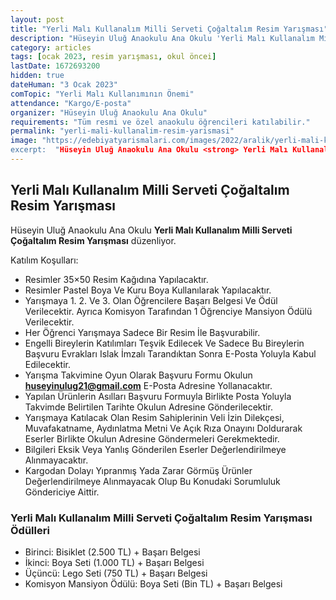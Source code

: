 ```yaml
---
layout: post
title: "Yerli Malı Kullanalım Milli Serveti Çoğaltalım Resim Yarışması"
description: "Hüseyin Uluğ Anaokulu Ana Okulu 'Yerli Malı Kullanalım Milli Serveti Çoğaltalım Resim Yarışması' düzenliyor."
category: articles
tags: [ocak 2023, resim yarışması, okul öncei]
lastDate: 1672693200
hidden: true
dateHuman: "3 Ocak 2023"
comTopic: "Yerli Malı Kullanımının Önemi"
attendance: "Kargo/E-posta"
organizer: "Hüseyin Uluğ Anaokulu Ana Okulu"
requirements: "Tüm resmi ve özel anaokulu öğrencileri katılabilir."
permalink: "yerli-mali-kullanalim-resim-yarismasi"
image: "https://edebiyatyarismalari.com/images/2022/aralik/yerli-mali-kullanalim-resim-yarismasi.jpg
excerpt:  "Hüseyin Uluğ Anaokulu Ana Okulu <strong> Yerli Malı Kullanalım Milli Serveti Çoğaltalım Resim Yarışması </strong> düzenliyor."
---
```


## Yerli Malı Kullanalım Milli Serveti Çoğaltalım Resim Yarışması
Hüseyin Uluğ Anaokulu Ana Okulu **Yerli Malı Kullanalım Milli Serveti Çoğaltalım Resim Yarışması** düzenliyor.  

Katılım Koşulları:
- Resimler 35×50 Resim Kağıdına Yapılacaktır.
- Resimler Pastel Boya Ve Kuru Boya Kullanılarak Yapılacaktır.
- Yarışmaya 1. 2. Ve 3. Olan Öğrencilere Başarı Belgesi Ve Ödül Verilecektir. Ayrıca Komisyon Tarafından 1 Öğrenciye Mansiyon Ödülü Verilecektir.
- Her Öğrenci Yarışmaya Sadece Bir Resim İle Başvurabilir.
- Engelli Bireylerin Katılımları Teşvik Edilecek Ve Sadece Bu Bireylerin Başvuru Evrakları Islak İmzalı Tarandıktan Sonra E-Posta Yoluyla Kabul Edilecektir.
- Yarışma Takvimine Oyun Olarak Başvuru Formu Okulun **huseyinulug21@gmail.com** E-Posta Adresine Yollanacaktır.
- Yapılan Ürünlerin Asılları Başvuru Formuyla Birlikte Posta Yoluyla Takvimde Belirtilen Tarihte Okulun Adresine Gönderilecektir.
- Yarışmaya Katılacak Olan Resim Sahiplerinin Veli İzin Dilekçesi, Muvafakatname, Aydınlatma Metni Ve Açık Rıza Onayını Doldurarak Eserler Birlikte Okulun Adresine Göndermeleri Gerekmektedir.
- Bilgileri Eksik Veya Yanlış Gönderilen Eserler Değerlendirilmeye Alınmayacaktır.
- Kargodan Dolayı Yıpranmış Yada Zarar Görmüş Ürünler Değerlendirilmeye Alınmayacak Olup Bu Konudaki Sorumluluk Göndericiye Aittir.

### Yerli Malı Kullanalım Milli Serveti Çoğaltalım Resim Yarışması Ödülleri
- Birinci: Bisiklet (2.500 TL) + Başarı Belgesi
- İkinci: Boya Seti (1.000 TL) + Başarı Belgesi
- Üçüncü: Lego Seti (750 TL) + Başarı Belgesi
- Komisyon Mansiyon Ödülü: Boya Seti (Bin TL) + Başarı Belgesi